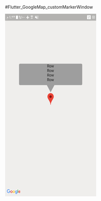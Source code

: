 #Flutter_GoogleMap_customMarkerWindow

<img src="https://github.com/hussenIbrahim/Flutter_GoogleMap_customMarkerWindow/blob/master/screenshoot.jpg" width="300" height="600" />
